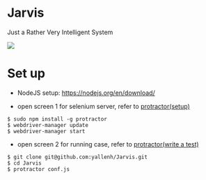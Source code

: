 # Jarvis

Just a Rather Very Intelligent System

<img src="http://ericsteinborn.com/github-for-cats/img/ironcat.png">

# Set up

* NodeJS setup: https://nodejs.org/en/download/

* open screen 1 for selenium server, refer to [protractor(setup)](http://www.protractortest.org/#/tutorial#setup)
```
$ sudo npm install -g protractor
$ webdriver-manager update
$ webdriver-manager start
```

* open screen 2 for running case, refer to [protractor(write a test)](http://www.protractortest.org/#/tutorial#step-0-write-a-test)
```
$ git clone git@github.com:yallenh/Jarvis.git
$ cd Jarvis
$ protractor conf.js
```
